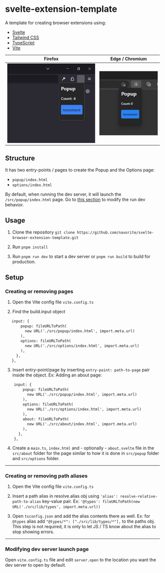 # svelte-extension-template

A template for creating browser extensions using:

- [Svelte](https://svelte.dev/)
- [Tailwind CSS](https://tailwindcss.com/)
- [TypeScript](https://www.typescriptlang.org/)
- [Vite](https://vitejs.dev/)

|                          Firefox                          |                         Edge / Chromium                          |
| :-------------------------------------------------------: | :--------------------------------------------------------------: |
| ![Screenshot of the extension in Firefox](./showcase.png) | ![Screenshot of the extension in Edge/Chromium](./showcase2.png) |

## Structure

It has two entry-points / pages to create the Popup and the Options page:

- `popup/index.html`
- `options/index.html`

By default, when running the dev server, it will launch the `/src/popup/index.html` page. Go to [this section](#modifying-dev-server-launch-page) to modify the run dev behavior.

## Usage

1. Clone the repository `git clone https://github.com/navorite/svelte-browser-extension-template.git`

2. Run `pnpm install`

3. Run `pnpm run dev` to start a dev server or `pnpm run build` to build for production.

## Setup

### Creating or removing pages

1. Open the Vite config file `vite.config.ts`

2. Find the build.input object

```
   input: {
       popup: fileURLToPath(
         new URL('./src/popup/index.html', import.meta.url)
       ),
       options: fileURLToPath(
         new URL('./src/options/index.html', import.meta.url)
       ),
     },
   },
```

3. Insert entry-point/page by inserting `entry-point: path-to-page` pair inside the object.
   Ex: Adding an about page:

```
    input: {
        popup: fileURLToPath(
          new URL('./src/popup/index.html', import.meta.url)
        ),
        options: fileURLToPath(
          new URL('./src/options/index.html', import.meta.url)
        ),
        about: fileURLToPath(
          new URL('./src/about/index.html', import.meta.url)
        ),
      },
    },
```

4. Create a `main.ts`, `index.html` and - optionally - `about.svelte` file in the `src/about` folder for the page similar to how it is done in `src/popup` folder and `src/options` folder.

---

### Creating or removing path aliases

1. Open the Vite config file `vite.config.ts`

2. Insert a path alias in resolve.alias obj using `'alias': resolve-relative-path-to-alias` key-value pair. Ex: `'@types': fileURLToPath(new URL('./src/lib/types', import.meta.url))`

3. Open `tsconfig.json` and add the alias contents there as well. Ex: for `@types` alias add `"@types/*": ["./src/lib/types/*"],` to the paths obj. This step is not required, it is only to let JS / TS know about the alias to stop showing errors.

---

### Modifying dev server launch page

Open `vite.config.ts` file and edit `server.open` to the location you want the dev server to open by default.
